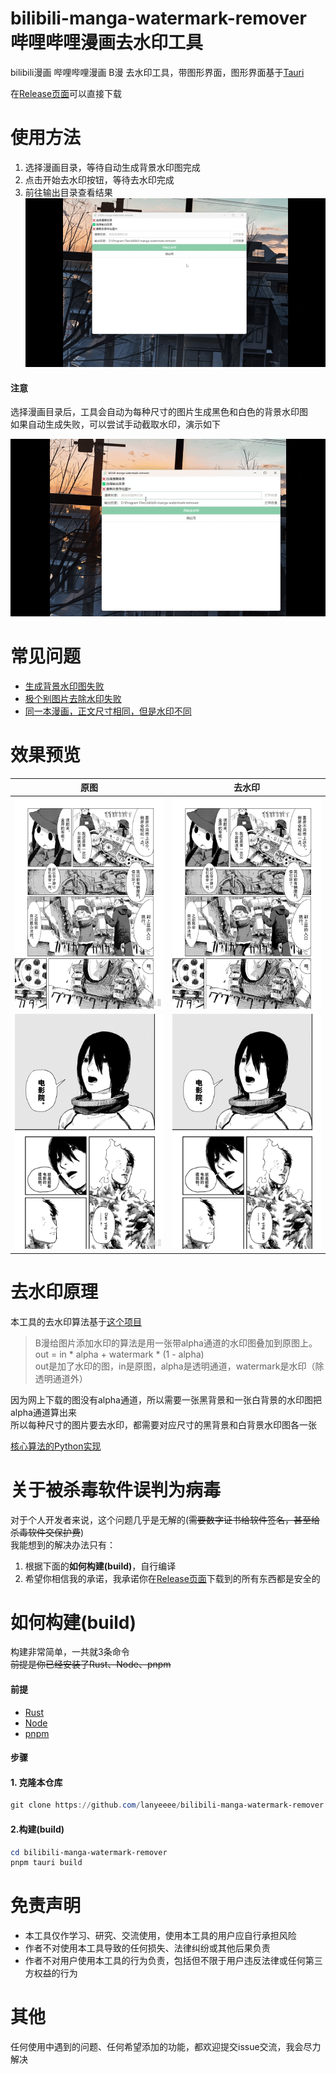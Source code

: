 # bilibili-manga-watermark-remover 哔哩哔哩漫画去水印工具

bilibili漫画 哔哩哔哩漫画 B漫 去水印工具，带图形界面，图形界面基于[Tauri](https://v2.tauri.app/start/)

在[Release页面](https://github.com/lanyeeee/bilibili-manga-watermark-remover/releases)可以直接下载

# 使用方法

1. 选择漫画目录，等待自动生成背景水印图完成
2. 点击开始去水印按钮，等待去水印完成
3. 前往输出目录查看结果
   ![](md/remove_watermark.gif)

#### 注意

选择漫画目录后，工具会自动为每种尺寸的图片生成黑色和白色的背景水印图  
如果自动生成失败，可以尝试手动截取水印，演示如下

![](md/cropper.gif)

# 常见问题
- [生成背景水印图失败](https://github.com/lanyeeee/bilibili-manga-watermark-remover/discussions/1)
- [极个别图片去除水印失败](https://github.com/lanyeeee/bilibili-manga-watermark-remover/discussions/5)
- [同一本漫画，正文尺寸相同，但是水印不同](https://github.com/lanyeeee/bilibili-manga-watermark-remover/discussions/8)

# 效果预览

| 原图                           | 去水印                           |
|------------------------------|-------------------------------|
| <img src="md/少女终末旅行-原图.jpg"> | <img src="md/少女终末旅行-去水印.jpg"> |
| <img src="md/炎拳-原图.jpg">     | <img src="md/炎拳-去水印.jpg">     |

# 去水印原理

本工具的去水印算法基于[这个项目](https://github.com/yuchenxi2000/bilibili-watermark/tree/master)

> B漫给图片添加水印的算法是用一张带alpha通道的水印图叠加到原图上。  
> out = in * alpha + watermark * (1 - alpha)  
> out是加了水印的图，in是原图，alpha是透明通道，watermark是水印（除透明通道外）

因为网上下载的图没有alpha通道，所以需要一张黑背景和一张白背景的水印图把alpha通道算出来  
所以每种尺寸的图片要去水印，都需要对应尺寸的黑背景和白背景水印图各一张  

[核心算法的Python实现](https://github.com/yuchenxi2000/bilibili-watermark/tree/master/B%E6%BC%AB)

# 关于被杀毒软件误判为病毒

对于个人开发者来说，这个问题几乎是无解的(~~需要数字证书给软件签名，甚至给杀毒软件交保护费~~)  
我能想到的解决办法只有：
1. 根据下面的**如何构建(build)**，自行编译
2. 希望你相信我的承诺，我承诺你在[Release页面](https://github.com/lanyeeee/bilibili-manga-watermark-remover/releases)下载到的所有东西都是安全的

# 如何构建(build)

构建非常简单，一共就3条命令  
~~前提是你已经安装了Rust、Node、pnpm~~

#### 前提

- [Rust](https://www.rust-lang.org/tools/install)
- [Node](https://nodejs.org/en)
- [pnpm](https://pnpm.io/installation)

#### 步骤

#### 1. 克隆本仓库

```powershell
git clone https://github.com/lanyeeee/bilibili-manga-watermark-remover.git
```

#### 2.构建(build)

```powershell
cd bilibili-manga-watermark-remover
pnpm tauri build
```
# 免责声明
- 本工具仅作学习、研究、交流使用，使用本工具的用户应自行承担风险
- 作者不对使用本工具导致的任何损失、法律纠纷或其他后果负责
- 作者不对用户使用本工具的行为负责，包括但不限于用户违反法律或任何第三方权益的行为
# 其他

任何使用中遇到的问题、任何希望添加的功能，都欢迎提交issue交流，我会尽力解决

